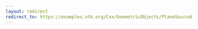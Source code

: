 ```yaml
---
layout: redirect
redirect_to: https://examples.vtk.org/Cxx/GeometricObjects/PlaneSourceDemo/
---
```

